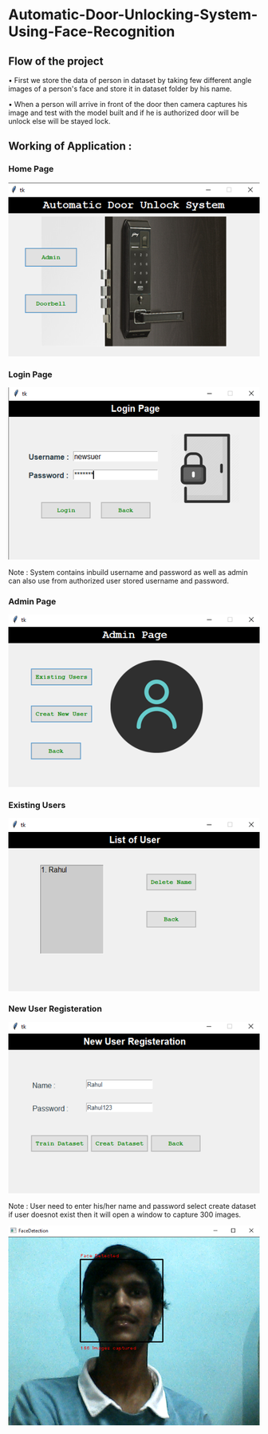 # Automatic-Door-Unlocking-System-Using-Face-Recognition

## Flow of the project
• First we store the data of person in dataset by taking few different angle images of a person's face and store it in dataset folder by his name.

• When a person will arrive in front of the door then camera captures his image and test with the model built and if he is authorized door will be unlock else will be stayed lock.

## Working of Application :

### Home Page

![](Photos/HomePage.png)

### Login Page

![](Photos/LoginPage.png)

Note : System contains inbuild username and password as well as admin can also use from authorized user stored username and password.

### Admin Page

![](Photos/AdminPage.png)

### Existing Users

![](Photos/UserList.png)


### New User Registeration

![](Photos/CreatDataset.png)

Note : User need to enter his/her name and password select create dataset if user doesnot exist then it will open a window to capture 300 images.

![](Photos/CreateDataset.png)
